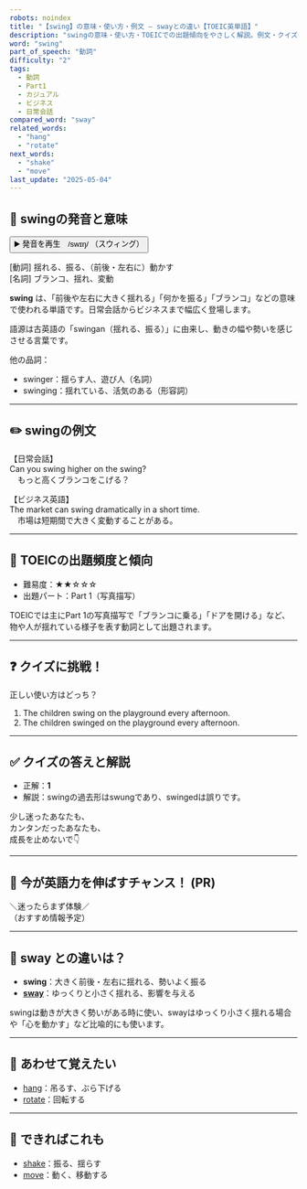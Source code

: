 ```yaml
---
robots: noindex
title: "【swing】の意味・使い方・例文 ― swayとの違い【TOEIC英単語】"
description: "swingの意味・使い方・TOEICでの出題傾向をやさしく解説。例文・クイズ付きでswayとの違いもわかりやすく学べます。"
word: "swing"
part_of_speech: "動詞"
difficulty: "2"
tags:
  - 動詞
  - Part1
  - カジュアル
  - ビジネス
  - 日常会話
compared_word: "sway"
related_words:
  - "hang"
  - "rotate"
next_words:
  - "shake"
  - "move"
last_update: "2025-05-04"
---
```


## 🔰 swingの発音と意味

<button class="play-audio" onclick="playTTS('swing')">
  <span class="play-audio-main">
    ▶️ 発音を再生　/swɪŋ/
  </span>
  <span class="play-audio-sub">
    （スウィング）
  </span>
</button>

[動詞] 揺れる、振る、（前後・左右に）動かす  
[名詞] ブランコ、揺れ、変動

**swing** は、「前後や左右に大きく揺れる」「何かを振る」「ブランコ」などの意味で使われる単語です。日常会話からビジネスまで幅広く登場します。

語源は古英語の「swingan（揺れる、振る）」に由来し、動きの幅や勢いを感じさせる言葉です。

他の品詞：  
- swinger：揺らす人、遊び人（名詞）
- swinging：揺れている、活気のある（形容詞）

---

## ✏️ swingの例文

【日常会話】  
Can you swing higher on the swing?  
　もっと高くブランコをこげる？

【ビジネス英語】  
The market can swing dramatically in a short time.  
　市場は短期間で大きく変動することがある。

---

## 🎯 TOEICの出題頻度と傾向

- 難易度：★★☆☆☆
- 出題パート：Part 1（写真描写）

TOEICでは主にPart 1の写真描写で「ブランコに乗る」「ドアを開ける」など、物や人が揺れている様子を表す動詞として出題されます。

---

## ❓ クイズに挑戦！

正しい使い方はどっち？

1. The children swing on the playground every afternoon.  
2. The children swinged on the playground every afternoon.

---

## ✅ クイズの答えと解説

- 正解：**1**
- 解説：swingの過去形はswungであり、swingedは誤りです。

少し迷ったあなたも、  
カンタンだったあなたも、  
成長を止めないで👇️

---

## 🚀 今が英語力を伸ばすチャンス！ (PR)

<div class="info-center">
＼迷ったらまず体験／<br>  
（おすすめ情報予定）
</div>

---

## 🤔  sway との違いは？

- **swing**：大きく前後・左右に揺れる、勢いよく振る
- **[sway](/word/sway/)**：ゆっくりと小さく揺れる、影響を与える

swingは動きが大きく勢いがある時に使い、swayはゆっくり小さく揺れる場合や「心を動かす」など比喩的にも使います。

---

## 🧩 あわせて覚えたい

- [hang](/word/hang/)：吊るす、ぶら下げる
- [rotate](/word/rotate/)：回転する

---

## 📖 できればこれも

- [shake](/word/shake/)：振る、揺らす
- [move](/word/move/)：動く、移動する

<!-- cvid: aid22_bid39 -->
